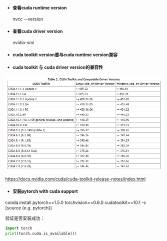 * #### 查看cuda runtime version

  nvcc --version

* #### 查看cuda driver version

  nvidia-smi

* #### cuda toolkit version要与cuda runtime version兼容

* #### cuda toolkit 与 cuda driver version的兼容性

![cuda_version](sup/cuda_version.PNG)

https://docs.nvidia.com/cuda/cuda-toolkit-release-notes/index.html

* #### 安装pytorch with cuda support

conda install pytorch==1.5.0 torchvision==0.6.0 cudatoolkit==10.1 -c [source (e.g. pytorch)]

验证是否安装成功：

```python
import torch
print(torch.cuda.is_available())
```


